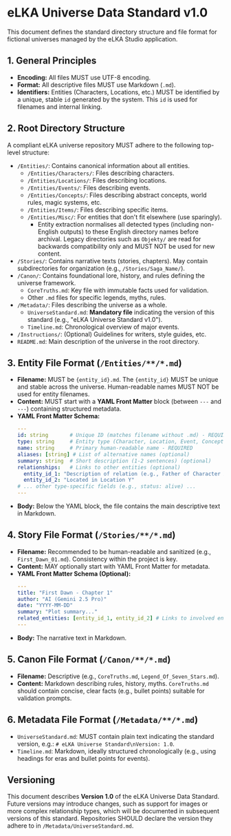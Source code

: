 # eLKA Universe Data Standard v1.0

This document defines the standard directory structure and file format for fictional universes managed by the eLKA Studio application.

## 1. General Principles

* **Encoding:** All files MUST use UTF-8 encoding.
* **Format:** All descriptive files MUST use Markdown (`.md`).
* **Identifiers:** Entities (Characters, Locations, etc.) MUST be identified by a unique, stable `id` generated by the system. This `id` is used for filenames and internal linking.

## 2. Root Directory Structure

A compliant eLKA universe repository MUST adhere to the following top-level structure:

* `/Entities/`: Contains canonical information about all entities.
    * `/Entities/Characters/`: Files describing characters.
    * `/Entities/Locations/`: Files describing locations.
    * `/Entities/Events/`: Files describing events.
    * `/Entities/Concepts/`: Files describing abstract concepts, world rules, magic systems, etc.
    * `/Entities/Items/`: Files describing specific items.
    * `/Entities/Misc/`: For entities that don't fit elsewhere (use sparingly).
        * Entity extraction normalises all detected types (including non-English outputs) to these
          English directory names before archival. Legacy directories such as `Objekty/` are read
          for backwards compatibility only and MUST NOT be used for new content.
* `/Stories/`: Contains narrative texts (stories, chapters). May contain subdirectories for organization (e.g., `/Stories/Saga_Name/`).
* `/Canon/`: Contains foundational lore, history, and rules defining the universe framework.
    * `CoreTruths.md`: Key file with immutable facts used for validation.
    * Other `.md` files for specific legends, myths, rules.
* `/Metadata/`: Files describing the universe as a whole.
    * `UniverseStandard.md`: **Mandatory file** indicating the version of this standard (e.g., "eLKA Universe Standard v1.0").
    * `Timeline.md`: Chronological overview of major events.
* `/Instructions/`: (Optional) Guidelines for writers, style guides, etc.
* `README.md`: Main description of the universe in the root directory.

## 3. Entity File Format (`/Entities/**/*.md`)

* **Filename:** MUST be `{entity_id}.md`. The `{entity_id}` MUST be unique and stable across the universe. Human-readable names MUST NOT be used for entity filenames.
* **Content:** MUST start with a **YAML Front Matter** block (between `---` and `---`) containing structured metadata.
* **YAML Front Matter Schema:**
    ```yaml
    ---
    id: string       # Unique ID (matches filename without .md) - REQUIRED
    type: string     # Entity type (Character, Location, Event, Concept, Item, Misc) - REQUIRED
    name: string     # Primary human-readable name - REQUIRED
    aliases: [string] # List of alternative names (optional)
    summary: string  # Short description (1-2 sentences) (optional)
    relationships:   # Links to other entities (optional)
      entity_id_1: "Description of relation (e.g., Father of Character X)"
      entity_id_2: "Located in Location Y"
    # ... other type-specific fields (e.g., status: alive) ...
    ---
    ```
* **Body:** Below the YAML block, the file contains the main descriptive text in Markdown.

## 4. Story File Format (`/Stories/**/*.md`)

* **Filename:** Recommended to be human-readable and sanitized (e.g., `First_Dawn_01.md`). Consistency within the project is key.
* **Content:** MAY optionally start with YAML Front Matter for metadata.
* **YAML Front Matter Schema (Optional):**
    ```yaml
    ---
    title: "First Dawn - Chapter 1"
    author: "AI (Gemini 2.5 Pro)"
    date: "YYYY-MM-DD"
    summary: "Plot summary..."
    related_entities: [entity_id_1, entity_id_2] # Links to involved entity IDs
    ---
    ```
* **Body:** The narrative text in Markdown.

## 5. Canon File Format (`/Canon/**/*.md`)

* **Filename:** Descriptive (e.g., `CoreTruths.md`, `Legend_Of_Seven_Stars.md`).
* **Content:** Markdown describing rules, history, myths. `CoreTruths.md` should contain concise, clear facts (e.g., bullet points) suitable for validation prompts.

## 6. Metadata File Format (`/Metadata/**/*.md`)

* `UniverseStandard.md`: MUST contain plain text indicating the standard version, e.g.: `# eLKA Universe Standard\nVersion: 1.0`.
* `Timeline.md`: Markdown, ideally structured chronologically (e.g., using headings for eras and bullet points for events).

## Versioning

This document describes **Version 1.0** of the eLKA Universe Data Standard. Future versions may introduce changes, such as support for images or more complex relationship types, which will be documented in subsequent versions of this standard. Repositories SHOULD declare the version they adhere to in `/Metadata/UniverseStandard.md`.
